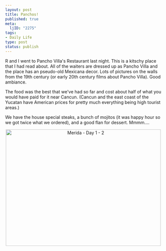 ```yaml
--- 
layout: post
title: Panchos!
published: true
meta: 
  ljID: "2275"
tags: 
- Daily Life
type: post
status: publish
---
```

R and I went to Pancho Villa's Restaurant last night. This is a kitschy place that I had read about. All of the waiters are dressed up as Pancho Villa and the place has an pseudo-old Mexicana decor. Lots of pictures on the walls from the 19th century (or early 20th century films about Pancho Villa). Good ambiance.

The food was the best that we've had so far and cost about half of what you would have paid for it near Cancun. (Cancun and the east coast of the Yucatan have American prices for pretty much everything being high tourist areas.)

We have the house special steaks, a bunch of mojitos (it was happy hour so we got twice what we ordered), and a good flan for dessert. Mmmm....
<p align="center"><a title="Photo Sharing" href="http://www.flickr.com/photos/albill/285795566/"><img width="500" height="375" alt="Merida - Day 1 - 2" src="http://static.flickr.com/102/285795566_6964e580ed.jpg" /></a></p>
